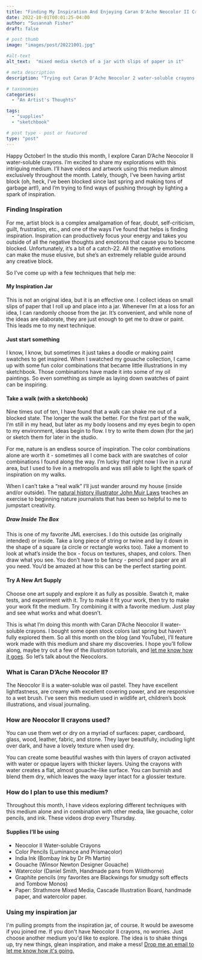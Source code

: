```yaml
---
title: "Finding My Inspiration And Enjoying Caran D'Ache Neocolor II Crayons"
date: 2022-10-01T00:01:25-04:00
author: "Susannah Fisher"
draft: false

# post thumb
image: "images/post/20221001.jpg"

#alt-text
alt_text:  "mixed media sketch of a jar with slips of paper in it"

# meta description
description: "Trying out Caran D'Ache Neocolor 2 water-soluble crayons for portraits and illustration projects in an attempt to get some inspiration and overcome art block."

# taxonomies
categories:
  - "An Artist's Thoughts"

tags:
  - "supplies"
  - "sketchbook"

# post type - post or featured
type: "post"
---
```


Happy October! In the studio this month, I explore Caran D’Ache Neocolor II water-soluble crayons. I’m excited to share my explorations with this intriguing medium. I’ll have videos and artwork using this medium almost exclusively throughout the month. Lately, though, I’ve been having artist block (oh, heck, I’ve been blocked since last spring and making tons of garbage art!), and I’m trying to find ways of pushing through by lighting a spark of inspiration.
<!--more-->

### Finding Inspiration
For me, artist block is a complex amalgamation of fear, doubt, self-criticism, guilt, frustration, etc., and one of the ways I’ve found that helps is finding inspiration. Inspiration can productively focus your energy and takes you outside of all the negative thoughts and emotions that cause you to become blocked. Unfortunately, it’s a bit of a catch-22. All the negative emotions can make the muse elusive, but she’s an extremely reliable guide around any creative block. 

So I’ve come up with a few techniques that help me:
#### My Inspiration Jar

This is not an original idea, but it is an effective one. I collect ideas on small slips of paper that I roll up and place into a jar. Whenever I’m at a loss for an idea, I can randomly choose from the jar. It’s convenient, and while none of the ideas are elaborate, they are just enough to get me to draw or paint. This leads me to my next technique.

#### Just start something
I know, I know, but sometimes it just takes a doodle or making paint swatches to get inspired. When I swatched my gouache collection, I came up with some fun color combinations that became little illustrations in my sketchbook. Those combinations have made it into some of my oil paintings. So even something as simple as laying down swatches of paint can be inspiring.

#### Take a walk (with a sketchbook)
Nine times out of ten, I have found that a walk can shake me out of a blocked state. The longer the walk the better. For the first part of the walk, I’m still in my head, but later as my body loosens and my eyes begin to open to my environment, ideas begin to flow. I try to write them down (for the jar) or sketch them for later in the studio.

For me, nature is an endless source of inspiration. The color combinations alone are worth it - sometimes all I come back with are swatches of color combinations I found along the way. I’m lucky that right now I live in a rural area, but I used to live in a metropolis and was still able to light the spark of inspiration on my walks.

When I can’t take a “real walk” I’ll just wander around my house (inside and/or outside). The <a href="https://johnmuirlaws.com/blog/" target="_blank">natural history illustrator John Muir Laws</a> teaches an exercise to beginning nature journalists that has been so helpful to me to jumpstart creativity.

##### Draw Inside The Box
This is one of my favorite JML exercises. I do this outside (as originally intended) or inside. Take a long piece of string or twine and lay it down in the shape of a square (a circle or rectangle works too). Take a moment to look at what’s inside the box - focus on textures, shapes, and colors. Then draw what you see. You don’t have to be fancy - pencil and paper are all you need. You’d be amazed at how this can be the perfect starting point.

#### Try A New Art Supply
Choose one art supply and explore it as fully as possible. Swatch it, make tests, and experiment with it. Try to make it fit your work, then try to make your work fit the medium. Try combining it with a favorite medium. Just play and see what works and what doesn’t. 

This is what I’m doing this month with Caran D’Ache Neocolor II water-soluble crayons. I bought some open stock colors last spring but haven’t fully explored them. So all this month on the blog (and YouTube), I’ll feature work made with this medium and share my discoveries. I hope you’ll follow along, maybe try out a few of the illustration tutorials, and [let me know how it goes](mailto:info@susannahfisher.art). So let’s talk about the Neocolors.

### What is Caran D’Ache Neocolor II?
The Neocolor II is a water-soluble wax oil pastel. They have excellent lightfastness, are creamy with excellent covering power, and are responsive to a wet brush. I’ve seen this medium used in wildlife art, children’s book illustrations, and visual journaling.

### How are Neocolor II crayons used?
You can use them wet or dry on a myriad of surfaces: paper, cardboard, glass, wood, leather, fabric, and stone. They layer beautifully, including light over dark, and have a lovely texture when used dry.

You can create some beautiful washes with thin layers of crayon activated with water or opaque layers with thicker layers. Using the crayons with water creates a flat, almost gouache-like surface. You can burnish and blend them dry, which leaves the waxy layer intact for a glossier texture.

### How do I plan to use this medium?
Throughout this month, I have videos exploring different techniques with this medium alone and in combination with other media, like gouache, color pencils, and ink. These videos drop every Thursday.

#### Supplies I’ll be using
* Neocolor II Water-soluble Crayons
* Color Pencils (Luminance and Prismacolor)
* India Ink (Bombay Ink by Dr Ph Martin)
* Gouache (Winsor Newton Designer Gouache)
* Watercolor (Daniel Smith, Handmade pans from Wildthorne)
* Graphite pencils (my favorites are Blackwings for smudgy soft effects and Tombow Monos)
* Paper: Strathmore Mixed Media, Cascade Illustration Board, handmade paper, and watercolor paper.

### Using my inspiration jar
I'm pulling prompts from the inspiration jar, of course. It would be awesome if you joined me. If you don't have Neocolor II crayons, no worries. Just choose another medium you'd like to explore. The idea is to shake things up, try new things, glean inspiration, and make a mess! [Drop me an email to let me know how it's going.](mailto:info@susannahfisher.art)